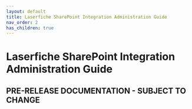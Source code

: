 ```yaml
---
layout: default
title: Laserfiche SharePoint Integration Administration Guide
nav_order: 2
has_children: true
---
```


# Laserfiche SharePoint Integration Administration Guide

## PRE-RELEASE DOCUMENTATION - SUBJECT TO CHANGE
